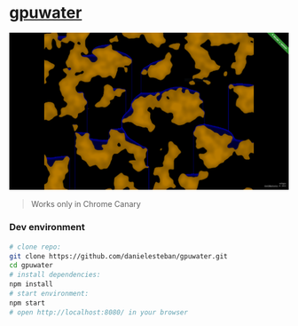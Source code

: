 [gpuwater](https://github.com/danielesteban/gpuwater)
==

[![gpuwater](screenshot.png)](https://gpuwater.gatunes.com)

> Works only in Chrome Canary

### Dev environment

```bash
# clone repo:
git clone https://github.com/danielesteban/gpuwater.git
cd gpuwater
# install dependencies:
npm install
# start environment:
npm start
# open http://localhost:8080/ in your browser
```
